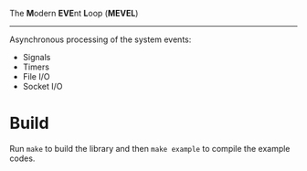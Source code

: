 The <b>M</b>odern <b>EVE</b>nt <b>L</b>oop (<b>MEVEL</b>)
- - -
Asynchronous processing of the system events:
- Signals
- Timers
- File I/O
- Socket I/O

# Build
Run ```make``` to build the library and then ```make example``` to compile the example codes.
